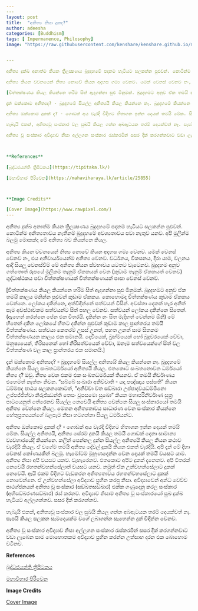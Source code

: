 ```yaml
---
​---
layout: post
title:  "අනිත්‍ය නිසා දුකද?"
author: adeesha
categories: [Buddhism]
tags: [ Impermanence, Philosophy]
image: "https://raw.githubusercontent.com/kenshare/kenshare.github.io/master/assets/images/posts/ajp/cov/impermanent.jpg"


​---

අනිත්‍ය දුක්ඛ අනාත්ම කියන ත්‍රිලක්‍ෂණය බුදුදහමේ පදනම හැටියට සලකන්න පුළුවන්. කොටින්ම අනිත්‍යතාවය නැතිනම් බුදුදහමේ අවශ්‍යතාවය පවා නැතුව යනව. අපි මුලින්ම බලමු මොකක්ද මේ අනිත්‍ය බව කියන්නෙ කියල.

අනිත්‍ය කියන වචනයෙන් නිත්‍ය නොවේ කියන අදහස ගම්‍ය වෙනව. යමක් වෙනස් වෙනව නං, එය අනිවාර්යයෙන්ම අනිත්‍ය වෙනව. වර්ධනය, විකසනය, දිරා යාම, චලනය ආදී සියලු වෙනස්වීම් මේ අනිත්‍ය කියන ස්වභාවය යටතට වැටෙනව. බුදුදහම අනුව ගත්තොත් රූපයේ මුලිකම තැනුම් ඒකකයක් වෙන (කුඩාම තැනුම් ඒකකයත් වෙනව) ශුද්ධාෂ්ඨකය පවා චිත්තක්ෂණයක් චිත්තක්ෂණයක් පාසා වෙනස් වෙනව.

[චිත්තක්ෂණය කියල කියන්නෙ හරිම සිත් ඇදගන්නා සුළු මිනුමක්. බුදුදහමට අනුව ඒක තමයි කාලය මනින්න පුළුවන් කුඩාම ඒකකය. කොහොමද චිත්තක්ෂණය කුඩාම ඒකකය වෙන්නෙ. ලෝකය දකින්නෙ, අත්විඳින්නේ සත්වයන් විසින්. අවස්තා දෙකක් හැර අනිත් සෑම අවස්ථාවකම සත්වයන්ට සිත් පහල වෙනව. සත්වයන් ලෝකය දකින්නෙ සිතෙන්. (ඇහෙන් කරන්නෙ පේන එක විතරයි. දකින්න නං සිත මැදිහත් වෙන්නම ඕනි) මේ හිතෙන් දකින ලෝකයේ හිතට දකින්න පුළුවන් කුඩාම කාල ප්‍රාන්තරය තමයි චිත්තක්ෂණය. සත්වයා කෙතරම් උසස් උනත්, පහත් උනත් සෑම සිතකම චිත්තක්ෂණයක කාලය එක සමානයි. දෙවියෙක්, බ්‍රහ්මයෙක් හෝ බුදුවරයෙක් වේවා, මනුෂ්‍යයෙක්, තිරිසනෙක් හෝ නිරිසත්වයෙක් වේවා, ඔනෑම සත්වයෙක්ගේ සිත් වල චිත්තක්ෂණ වල කාල ප්‍රාන්තරය එක සමානයි.]

දැන් ඔක්කොම අනිත්‍යද? - බුදුදහමේ සියල්ල අනිත්‍යයි කියල කියන්නෙ නෑ. බුදුදහමේ කියන්නෙ සියලු සංඛතධර්මයෝ අනිත්‍යයි කියල. එතකොට සංඛතනොවන ධර්මයෝ නිත්‍ය ද? ඔවු. නිත්‍ය වෙන එකම එක සංඛතධර්මයක් තියනව. ඒ තමයි නිර්වාණය එහෙමත් නැත්තං නිවන. “සබ්බේ සංඛාරා අනිච්චාති - යදා පඤ්ඤාය පස්සති” කියන ධම්මපද පාඨය සලකනකොටත්, “අනිච්චා වත සඞ්ඛාරා උප්පාදවයධම්මිනො උප්පජ්ජිත්වා නිරුජ්ඣන්ති  තෙසං වූපසමො සුඛො” කියන මහාපරිනිර්වාණ සුත්‍ර පාටයෙනුත් තේරෙනව සියල්ල නෙවෙයි අනිත්‍ය වෙන්නෙ සියලු සංස්කාරයෝ තමයි අනිත්‍ය වෙන්නෙ කියල. මෙතන අනිත්‍යතාවය සාධාරණ වෙන සංස්කාර කියන්නෙ හේතුප්‍රත්‍යයන්ගේ බලපෑම නිසා හටගන්නා සියලු ධර්මයන්ට.

අනිත්‍ය ඔක්කොම දුකක් ද? - ගොඩක් අය වැරදි විදිහට හිතාගන ඉන්න දෙයක් තමයි මේක. සියල්ල අනිත්‍යයි, අනිත්‍ය සේරම දුකයි කියල තමයි ගොඩක් දෙනා සාමාන්‍ය ව්‍යවහාරයේදි කියන්නෙ. කලින් පෙන්නල දුන්න සියල්ල අනිත්‍යයි කියල කියන කථාව වැරදියි කියල. ඒ වගේම තමයි අනිත්‍ය දේවල් දුකයි කියන එකත් වැරදියි. අපි දැන් මේ දිහා වෙනස් කෝණයකින් බලමු. හැමෝටම මුහුණදෙන්න වෙන දෙයක් තමයි වයසට යාම. අනිත්‍ය නිසා අපි වයසට යනව. වැහැරෙනව. එතකොට අපිට දුකක් දැනෙනව. අපි විතරක් නෙවෙයි රහතන්වහන්සේලාත් වයසට යනව. නමුත් ඒක උන්වහන්සේලාට දුකක් නෙවෙයි. ඇයි එකම විදිහට වැඩකරන අනිත්‍යතාවය රහතන්වහසේලාට දුකක් නොවෙන්නෙ. ඒ උන්වහන්සේලා අවිද්‍යාව ප්‍රහීන කරපු නිසා. අවිද්‍යාවෙන් අන්ධ වෙච්ච පෘථග්ජනයන් අනිත්‍ය වූ සංස්කාර (සඞ්‌ඛතසඞ්‌ඛාර) එක්ක ගණුදෙනු කරල සංස්කාර (අභිසඞ්‌ඛරණසඞ්‌ඛාර) රැස් කරනව. අවිද්‍යාව නිසාම අනිත්‍ය වූ සංස්කාරයෝ සුඛ දුක්ඛ හැටියට අල්ලගන්නව. සසර දික් කරගන්නව.

හැබැයි එකක්, අනිත්‍යවූ සංස්කාර වල සුඛයි කියල ගන්න අබඇටයක තරම් දෙයක්වත් නෑ. සැපයි කියල සලකන සෑමදෙයක්ම වගේ ලබාගන්න සෑහෙන්න දුක් විඳින්න වෙනව.

අනිත්‍ය වූ සංස්කාර අවිද්‍යාව නිසා අල්ලගන සංස්කාර රැස්කරමින් සසර දික් කරගන්නවාට වඩා ලැබෙන සෑම මොහොතකම අවිද්‍යාව ප්‍රහීන කරන්න උත්සාහ දරන එක බොහොම වටිනව.

 

**References** 

[බුද්ධජයන්ති ත්‍රිපිටකය](https://tipitaka.lk/)

[මහාවිහාර පිරිවෙන](https://mahaviharaya.lk/article/25855)



**Image Credits**

[Cover Image](https://www.rawpixel.com/)
---
```


අනිත්‍ය දුක්ඛ අනාත්ම කියන ත්‍රිලක්‍ෂණය බුදුදහමේ පදනම හැටියට සලකන්න පුළුවන්. කොටින්ම අනිත්‍යතාවය නැතිනම් බුදුදහමේ අවශ්‍යතාවය පවා නැතුව යනව. අපි මුලින්ම බලමු මොකක්ද මේ අනිත්‍ය බව කියන්නෙ කියල.

අනිත්‍ය කියන වචනයෙන් නිත්‍ය නොවේ කියන අදහස ගම්‍ය වෙනව. යමක් වෙනස් වෙනව නං, එය අනිවාර්යයෙන්ම අනිත්‍ය වෙනව. වර්ධනය, විකසනය, දිරා යාම, චලනය ආදී සියලු වෙනස්වීම් මේ අනිත්‍ය කියන ස්වභාවය යටතට වැටෙනව. බුදුදහම අනුව ගත්තොත් රූපයේ මුලිකම තැනුම් ඒකකයක් වෙන (කුඩාම තැනුම් ඒකකයත් වෙනව) ශුද්ධාෂ්ඨකය පවා චිත්තක්ෂණයක් චිත්තක්ෂණයක් පාසා වෙනස් වෙනව.

[චිත්තක්ෂණය කියල කියන්නෙ හරිම සිත් ඇදගන්නා සුළු මිනුමක්. බුදුදහමට අනුව ඒක තමයි කාලය මනින්න පුළුවන් කුඩාම ඒකකය. කොහොමද චිත්තක්ෂණය කුඩාම ඒකකය වෙන්නෙ. ලෝකය දකින්නෙ, අත්විඳින්නේ සත්වයන් විසින්. අවස්තා දෙකක් හැර අනිත් සෑම අවස්ථාවකම සත්වයන්ට සිත් පහල වෙනව. සත්වයන් ලෝකය දකින්නෙ සිතෙන්. (ඇහෙන් කරන්නෙ පේන එක විතරයි. දකින්න නං සිත මැදිහත් වෙන්නම ඕනි) මේ හිතෙන් දකින ලෝකයේ හිතට දකින්න පුළුවන් කුඩාම කාල ප්‍රාන්තරය තමයි චිත්තක්ෂණය. සත්වයා කෙතරම් උසස් උනත්, පහත උනත් සාම සිතකම චිත්තක්ෂණයක කාලය එක සමානයි. දෙවියෙක්, බ්‍රහ්මයෙක් හෝ බුදුවරයෙක් වේවා, මනුෂ්‍යයෙක්, තිරිසනෙක් හෝ නිරීසත්වයෙක් වේවා, ඔනෑම සත්වයෙක්ගේ සිත් වල චිත්තක්ෂණ වල කාල ප්‍රාන්තරය එක සමානයි.]

දැන් ඔක්කොම අනිත්‍යද? - බුදුදහමේ සියල්ල අනිත්‍යයි කියල කියන්නෙ නෑ. බුදුදහමේ කියන්නෙ සියලු සංඛතධර්මයෝ අනිත්‍යයි කියල. එතකොට සංඛතනොවන ධර්මයෝ නිත්‍ය ද? ඔවු. නිත්‍ය වෙන එකම එක සංඛතධර්මයක් තියනව. ඒ තමයි නිර්වාණය එහෙමත් නැත්තං නිවන. “සබ්බේ සංඛාරා අනිච්චාති - යදා පඤ්ඤාය පස්සති” කියන ධම්මපද පාඨය සලකනකොටත්, “අනිච්චා වත සඞ්ඛාරා උප්පාදවයධම්මිනො උප්පජ්ජිත්වා නිරුජ්ඣන්ති  තෙසං වූපසමො සුඛො” කියන මහාපරිනිර්වාණ සුත්‍ර පාටයෙනුත් තේරෙනව සියල්ල නෙවෙයි අනිත්‍ය වෙන්නෙ සියලු සංස්කාරයෝ තමයි අනිත්‍ය වෙන්නෙ කියල. මෙතන අනිත්‍යතාවය සාධාරණ වෙන සංස්කාර කියන්නෙ හේතුප්‍රත්‍යයන්ගේ බලපෑම නිසා හටගන්නා සියලු ධර්මයන්ට.

අනිත්‍ය ඔක්කොම දුකක් ද? - ගොඩක් අය වැරදි විදිහට හිතාගන ඉන්න දෙයක් තමයි මේක. සියල්ල අනිත්‍යයි, අනිත්‍ය සේරම දුකයි කියල තමයි ගොඩක් දෙනා සාමාන්‍ය ව්‍යවහාරයේදි කියන්නෙ. කලින් පෙන්නල දුන්න සියල්ල අනිත්‍යයි කියල කියන කථාව වැරදියි කියල. ඒ වගේම තමයි අනිත්‍ය දේවල් දුකයි කියන එකත් වැරදියි. අපි දැන් මේ දිහා වෙනස් කෝණයකින් බලමු. හැමෝටම මුහුණදෙන්න වෙන දෙයක් තමයි වයසට යාම. අනිත්‍ය නිසා අපි වයසට යනව. වැහැරෙනව. එතකොට අපිට දුකක් දැනෙනව. අපි විතරක් නෙවෙයි රහතන්වහන්සේලාත් වයසට යනව. නමුත් ඒක උන්වහන්සේලාට දුකක් නෙවෙයි. ඇයි එකම විදිහට වැඩකරන අනිත්‍යතාවය රහතන්වහසේලාට දුකක් නොවෙන්නෙ. ඒ උන්වහන්සේලා අවිද්‍යාව ප්‍රහීන කරපු නිසා. අවිද්‍යාවෙන් අන්ධ වෙච්ච පෘථග්ජනයන් අනිත්‍ය වූ සංස්කාර (සඞ්‌ඛතසඞ්‌ඛාර) එක්ක ගණුදෙනු කරල සංස්කාර (අභිසඞ්‌ඛරණසඞ්‌ඛාර) රැස් කරනව. අවිද්‍යාව නිසාම අනිත්‍ය වූ සංස්කාරයෝ සුඛ දුක්ඛ හැටියට අල්ලගන්නව. සසර දික් කරගන්නව.

හැබැයි එකක්, අනිත්‍යවූ සංස්කාර වල සුඛයි කියල ගන්න අබඇටයක තරම් දෙයක්වත් නෑ. සැපයි කියල සලකන සෑමදෙයක්ම වගේ ලබාගන්න සෑහෙන්න දුක් විඳින්න වෙනව.

අනිත්‍ය වූ සංස්කාර අවිද්‍යාව නිසා අල්ලගන සංස්කාර රැස්කරමින් සසර දික් කරගන්නවාට වඩා ලැබෙන සාම මොහොතකම අවිද්‍යාව ප්‍රහීන කරන්න උත්සාහ දරන එක බොහොම වටිනව.

 

**References** 

[බුද්ධජයන්ති ත්‍රිපිටකය](https://tipitaka.lk/)

[මහාවිහාර පිරිවෙන](https://mahaviharaya.lk/article/25855)



**Image Credits**

[Cover Image](https://www.rawpixel.com/)

